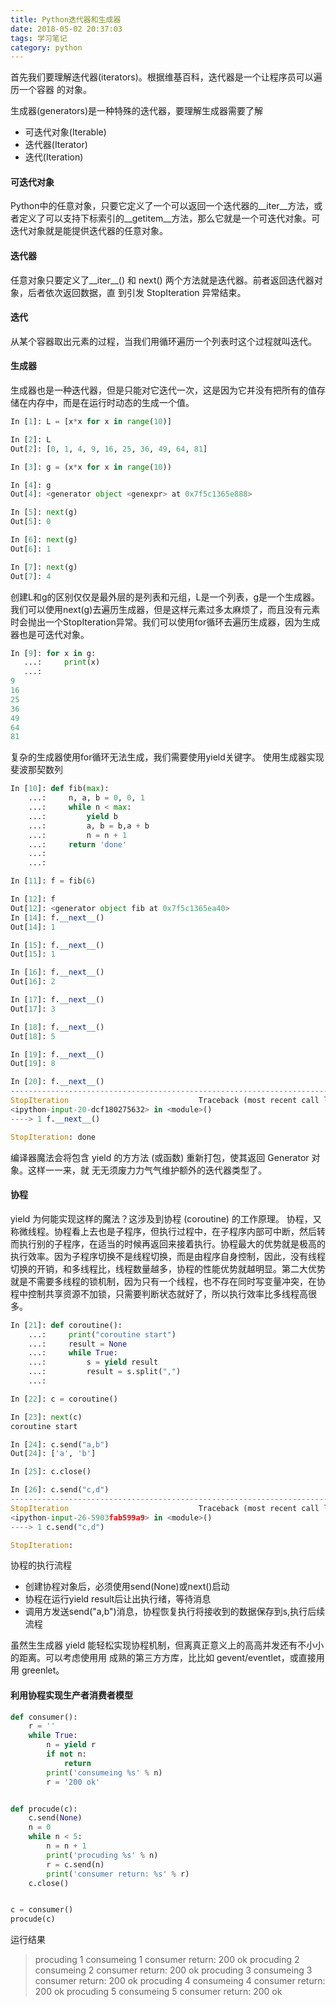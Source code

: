 ```yaml
---
title: Python迭代器和生成器
date: 2018-05-02 20:37:03
tags: 学习笔记
category: python
---
```

首先我们要理解迭代器(iterators)。根据维基百科，迭代器是一个让程序员可以遍历一个容器
的对象。
<!--more-->
生成器(generators)是一种特殊的迭代器，要理解生成器需要了解
- 可迭代对象(Iterable)
- 迭代器(Iterator)
- 迭代(Iteration)

#### 可迭代对象
Python中的任意对象，只要它定义了一个可以返回一个迭代器的__iter__方法，或者定义了可以支持下标索引的__getitem__方法，那么它就是一个可迭代对象。可迭代对象就是能提供迭代器的任意对象。

#### 迭代器
任意对象只要定义了__iter__() 和 next() 两个方法就是迭代器。前者返回迭代器对象，后者依次返回数据，直
到引发 StopIteration 异常结束。

#### 迭代
从某个容器取出元素的过程，当我们用循环遍历一个列表时这个过程就叫迭代。

#### 生成器
生成器也是一种迭代器，但是只能对它迭代一次，这是因为它并没有把所有的值存储在内存中，而是在运行时动态的生成一个值。
``` python
In [1]: L = [x*x for x in range(10)]

In [2]: L
Out[2]: [0, 1, 4, 9, 16, 25, 36, 49, 64, 81]

In [3]: g = (x*x for x in range(10))

In [4]: g
Out[4]: <generator object <genexpr> at 0x7f5c1365e888>

In [5]: next(g)
Out[5]: 0

In [6]: next(g)
Out[6]: 1

In [7]: next(g)
Out[7]: 4

```
创建L和g的区别仅仅是最外层的是列表和元组，L是一个列表，g是一个生成器。我们可以使用next(g)去遍历生成器，但是这样元素过多太麻烦了，而且没有元素时会抛出一个StopIteration异常。我们可以使用for循环去遍历生成器，因为生成器也是可迭代对象。
``` python
In [9]: for x in g:
   ...:     print(x)
   ...:     
9
16
25
36
49
64
81

```
复杂的生成器使用for循环无法生成，我们需要使用yield关键字。
使用生成器实现斐波那契数列
``` python
In [10]: def fib(max):
    ...:     n, a, b = 0, 0, 1
    ...:     while n < max:
    ...:         yield b
    ...:         a, b = b,a + b
    ...:         n = n + 1
    ...:     return 'done'
    ...: 
    ...: 

In [11]: f = fib(6)

In [12]: f
Out[12]: <generator object fib at 0x7f5c1365ea40>
In [14]: f.__next__()
Out[14]: 1

In [15]: f.__next__()
Out[15]: 1

In [16]: f.__next__()
Out[16]: 2

In [17]: f.__next__()
Out[17]: 3

In [18]: f.__next__()
Out[18]: 5

In [19]: f.__next__()
Out[19]: 8

In [20]: f.__next__()
---------------------------------------------------------------------------
StopIteration                             Traceback (most recent call last)
<ipython-input-20-dcf180275632> in <module>()
----> 1 f.__next__()

StopIteration: done

```
编译器魔法会将包含 yield 的⽅方法 (或函数) 重新打包，使其返回 Generator 对象。这样⼀一来，就
⽆无须废⼒力⽓气维护额外的迭代器类型了。

#### 协程
yield 为何能实现这样的魔法？这涉及到协程 (coroutine) 的工作原理。
协程，又称微线程。协程看上去也是子程序，但执行过程中，在子程序内部可中断，然后转而执行别的子程序，在适当的时候再返回来接着执行。协程最大的优势就是极高的执行效率。因为子程序切换不是线程切换，而是由程序自身控制，因此，没有线程切换的开销，和多线程比，线程数量越多，协程的性能优势就越明显。第二大优势就是不需要多线程的锁机制，因为只有一个线程，也不存在同时写变量冲突，在协程中控制共享资源不加锁，只需要判断状态就好了，所以执行效率比多线程高很多。
``` python
In [21]: def coroutine():
    ...:     print("coroutine start")
    ...:     result = None
    ...:     while True:
    ...:         s = yield result
    ...:         result = s.split(",")
    ...:         

In [22]: c = coroutine()

In [23]: next(c)
coroutine start

In [24]: c.send("a,b")
Out[24]: ['a', 'b']

In [25]: c.close()

In [26]: c.send("c,d")
---------------------------------------------------------------------------
StopIteration                             Traceback (most recent call last)
<ipython-input-26-5903fab599a9> in <module>()
----> 1 c.send("c,d")

StopIteration: 

```
协程的执行流程
- 创建协程对象后，必须使用send(None)或next()启动
- 协程在运行yield result后让出执行绪，等待消息
- 调用方发送send("a,b")消息，协程恢复执行将接收到的数据保存到s,执行后续流程

虽然⽣生成器 yield 能轻松实现协程机制，但离真正意义上的⾼高并发还有不⼩小的距离。可以考虑使⽤用
成熟的第三⽅方库，⽐比如 gevent/eventlet，或直接⽤用 greenlet。

#### 利用协程实现生产者消费者模型
``` python
def consumer():
    r = ''
    while True:
        n = yield r
        if not n:
            return
        print('consumeing %s' % n)
        r = '200 ok'


def procude(c):
    c.send(None)
    n = 0
    while n < 5:
        n = n + 1
        print('procuding %s' % n)
        r = c.send(n)
        print('consumer return: %s' % r)
    c.close()


c = consumer()
procude(c)

```
运行结果
> procuding 1
consumeing 1
consumer return: 200 ok
procuding 2
consumeing 2
consumer return: 200 ok
procuding 3
consumeing 3
consumer return: 200 ok
procuding 4
consumeing 4
consumer return: 200 ok
procuding 5
consumeing 5
consumer return: 200 ok


